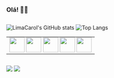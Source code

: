 ### Olá! 👩‍💻 

##

![LimaCarol's GitHub stats](https://github-readme-stats.vercel.app/api?username=LimaCarol&show_icons=true&theme=radical)
![Top Langs](https://github-readme-stats.vercel.app/api/top-langs/?username=LimaCarol&langs_weight=0.5&count_weight=0.5&layout=compact&theme=radical)

<table>
  <tr>
    <td align="center" style="display: inline;">
  <img src="https://cdn.jsdelivr.net/gh/devicons/devicon/icons/css3/css3-plain-wordmark.svg" width="40" height="40" />
  <img src="https://cdn.jsdelivr.net/gh/devicons/devicon/icons/html5/html5-plain-wordmark.svg" width="40" height="40" />
  <img src="https://cdn.jsdelivr.net/gh/devicons/devicon/icons/javascript/javascript-plain.svg" width="40" height="40" />
  <img src="https://cdn.jsdelivr.net/gh/devicons/devicon/icons/python/python-plain.svg" width="40" height="40" />
  <img src="https://cdn.jsdelivr.net/gh/devicons/devicon/icons/linux/linux-plain.svg" width="40" height="40" />
    </td>
  </tr>
</table>

##

<div>
  <a href = "mailto:caroline.lima3656@gmail.com"><img src="https://img.shields.io/badge/Gmail-D14836?style=for-the-badge&logo=gmail&logoColor=white" target="_blank"></a>
   <a href="https://www.linkedin.com/in/caroline-lima-0b63271b9/"><img src="https://img.shields.io/badge/LinkedIn-0077B5?style=for-the-badge&logo=linkedin&logoColor=white" target="_blank"></a>
</div>






